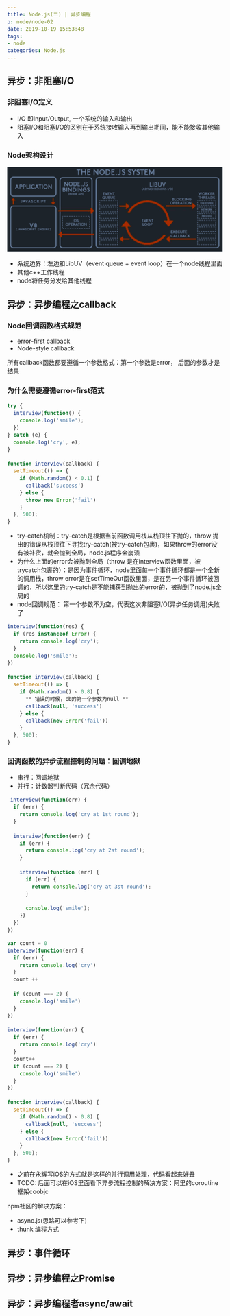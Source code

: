 ```yaml
---
title: Node.js(二) | 异步编程
p: node/node-02
date: 2019-10-19 15:53:48
tags:
- node
categories: Node.js
---
```


## 异步：非阻塞I/O

### 非阻塞I/O定义
* I/O 即Input/Output, 一个系统的输入和输出
* 阻塞I/O和阻塞I/O的区别在于系统接收输入再到输出期间，能不能接收其他输入

### Node架构设计

![Node.js架构图](node-02/node_arch.png)

* 系统边界：左边和LibUV（event queue + event loop）在一个node线程里面
* 其他c++工作线程
* node将任务分发给其他线程

## 异步：异步编程之callback

### Node回调函数格式规范

* error-first callback
* Node-style callback

所有callback函数都要遵循一个参数格式：第一个参数是error， 后面的参数才是结果

### 为什么需要遵循error-first范式
``` js
try {
  interview(function() {
    console.log('smile');
  })
} catch (e) {
  console.log('cry', e);
}

function interview(callback) {
  setTimeout(() => {
    if (Math.random() < 0.1) {
      callback('success')
    } else {
      throw new Error('fail')
    }
  }, 500);
}
```

* try-catch机制：try-catch是根据当前函数调用栈从栈顶往下抛的，throw 抛出的错误从栈顶往下寻找try-catch(被try-catch包裹)，如果throw的error没有被补货，就会抛到全局，node.js程序会崩溃
* 为什么上面的error会被抛到全局（throw 是在interview函数里面，被trycatch包裹的）：是因为事件循环，node里面每一个事件循环都是一个全新的调用栈，throw error是在setTimeOut函数里面，是在另一个事件循环被回调的，所以这里的try-catch是不能捕获到抛出的error的，被抛到了node.js全局的
* node回调规范： 第一个参数不为空，代表这次非阻塞I/O(异步任务调用)失败了

``` js node.js 回调规范
interview(function(res) {
  if (res instanceof Error) {
    return console.log('cry');
  }
  console.log('smile');
})

function interview(callback) {
  setTimeout(() => {
    if (Math.random() < 0.8) {
      ** 错误的时候，cb的第一个参数为null **
      callback(null, 'success')
    } else {
      callback(new Error('fail')) 
    }
  }, 500);
}
```

### 回调函数的异步流程控制的问题：回调地狱
* 串行：回调地狱
* 并行：计数器判断代码（冗余代码）

``` js 异步串行调用 callback hell
 interview(function(err) {
  if (err) {
    return console.log('cry at 1st round');
  }
  
  interview(function(err) {
    if (err) {
      return console.log('cry at 2st round');
    }

    interview(function (err) {
      if (err) {
        return console.log('cry at 3st round');
      }

      console.log('smile');
    })
  })
})
```

``` js 异步并行调用
var count = 0
interview(function(err) {
  if (err) {
    return console.log('cry')
  }
  count ++

  if (count === 2) {
    console.log('smile')
  }
})

interview(function(err) {
  if (err) {
    return console.log('cry')
  }
  count++
  if (count === 2) {
    console.log('smile')
  }
})

function interview(callback) {
  setTimeout(() => {
    if (Math.random() < 0.8) {
      callback(null, 'success')
    } else {
      callback(new Error('fail'))
    }
  }, 500);
}
```
* 之前在永辉写iOS的方式就是这样的并行调用处理，代码看起来好丑
* TODO: 后面可以在iOS里面看下异步流程控制的解决方案：阿里的coroutine框架coobjc

npm社区的解决方案：
* async.js(思路可以参考下)
* thunk 编程方式

## 异步：事件循环

## 异步：异步编程之Promise

## 异步：异步编程者async/await



